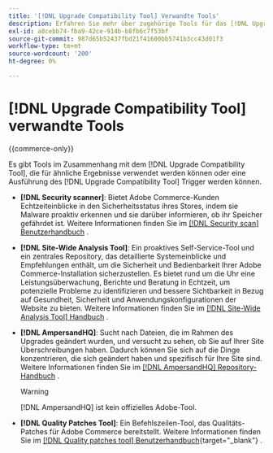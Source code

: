 ```yaml
---
title: '[!DNL Upgrade Compatibility Tool] Verwandte Tools'
description: Erfahren Sie mehr über zugehörige Tools für das [!DNL Upgrade Compatibility Tool] in Ihrem Adobe Commerce-Projekt.
exl-id: a8cebb74-fba9-42ce-914b-b8fb6c7f53bf
source-git-commit: 987d65b52437fbd21f41600bb5741b3cc43d01f3
workflow-type: tm+mt
source-wordcount: '200'
ht-degree: 0%

---
```


# [!DNL Upgrade Compatibility Tool] verwandte Tools

{{commerce-only}}

Es gibt Tools im Zusammenhang mit dem [!DNL Upgrade Compatibility Tool], die für ähnliche Ergebnisse verwendet werden können oder eine Ausführung des [!DNL Upgrade Compatibility Tool] Trigger werden können.

- **[!DNL Security scanner]**: Bietet Adobe Commerce-Kunden Echtzeiteinblicke in den Sicherheitsstatus ihres Stores, indem sie Malware proaktiv erkennen und sie darüber informieren, ob ihr Speicher gefährdet ist. Weitere Informationen finden Sie im [[!DNL Security scan] Benutzerhandbuch](https://experienceleague.adobe.com/en/docs/commerce-admin/systems/security/security-scan) .

- **[!DNL Site-Wide Analysis Tool]**: Ein proaktives Self-Service-Tool und ein zentrales Repository, das detaillierte Systemeinblicke und Empfehlungen enthält, um die Sicherheit und Bedienbarkeit Ihrer Adobe Commerce-Installation sicherzustellen. Es bietet rund um die Uhr eine Leistungsüberwachung, Berichte und Beratung in Echtzeit, um potenzielle Probleme zu identifizieren und bessere Sichtbarkeit in Bezug auf Gesundheit, Sicherheit und Anwendungskonfigurationen der Website zu bieten. Weitere Informationen finden Sie im [[!DNL Site-Wide Analysis Tool] Handbuch](../../tools/site-wide-analysis-tool/intro.md) .

- **[!DNL AmpersandHQ]**: Sucht nach Dateien, die im Rahmen des Upgrades geändert wurden, und versucht zu sehen, ob Sie auf Ihrer Site Überschreibungen haben. Dadurch können Sie sich auf die Dinge konzentrieren, die sich geändert haben und spezifisch für Ihre Site sind. Weitere Informationen finden Sie im [[!DNL AmpersandHQ] Repository-Handbuch](https://github.com/AmpersandHQ) .

  >[!WARNING]
  >
  >[!DNL AmpersandHQ] ist kein offizielles Adobe-Tool.

- **[!DNL Quality Patches Tool]**: Ein Befehlszeilen-Tool, das Qualitäts-Patches für Adobe Commerce bereitstellt. Weitere Informationen finden Sie im [[!DNL Quality patches tool] Benutzerhandbuch](https://experienceleague.adobe.com/tools/commerce-quality-patches/index.html){target="_blank"} .
